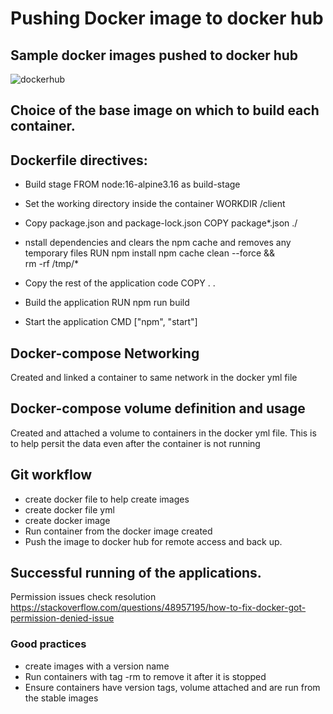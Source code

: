 # Pushing Docker image to docker hub
## Sample docker images pushed to docker hub

![dockerhub](https://github.com/user-attachments/assets/08c3e8e8-78d1-4cda-a642-759a20b3a25d)
## Choice of the base image on which to build each container.
## Dockerfile directives:
 - Build stage
FROM node:16-alpine3.16 as build-stage
 - Set the working directory inside the container
WORKDIR /client
 - Copy package.json and package-lock.json
COPY package*.json ./
 - nstall dependencies and clears the npm cache and removes any temporary files
RUN npm install 
    npm cache clean --force && \
    rm -rf /tmp/*
 - Copy the rest of the application code
COPY . .
 - Build the application 
RUN npm run build 
 
 - Start the application
CMD ["npm", "start"]

## Docker-compose Networking 
Created and linked a container to same network in the docker yml file

## Docker-compose volume definition and usage
Created and attached a volume to containers in the docker yml file. This is to help persit the data even after the container is not running

## Git workflow 
 - create docker file to help create images
 - create docker file yml
 - create docker image
 - Run container from the docker image created
 - Push the image to docker hub for remote access and back up.
## Successful running of the applications.
Permission issues check resolution https://stackoverflow.com/questions/48957195/how-to-fix-docker-got-permission-denied-issue

### Good practices 
- create images with a version name
- Run containers with tag -rm to remove it after it is stopped
- Ensure containers have version tags, volume attached and are run from the stable images
